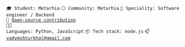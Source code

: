 <code>🎓 Student: Metarhia</code>
<code>⚪ Community: Metarhia</code>
<code>👷 Speciality: Software engineer / Backend</code><br>
<code>👀 [Open-source contribution](CONTRIBUTION.md)</code><br>
<code>🧑‍💻 Languages: Python, JavaScript</code>
<code>📦 Tech stack: node.js</code>
<code>📫 vadymshturkhal@gmail.com</code>
